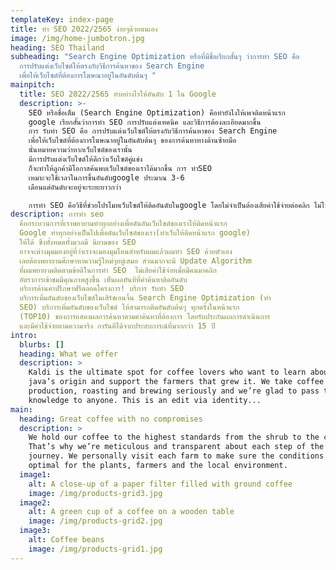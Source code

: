 ```yaml
---
templateKey: index-page
title: ทำ SEO 2022/2565 ง่ายๆด้วยตนเอง
image: /img/home-jumbotron.jpg
heading: SEO Thailand
subheading: "Search Engine Optimization หรือที่มีชื่อเรียกสั้นๆ ว่าการทำ SEO คือ
  การปรับแต่งเว็บไซต์ให้ตรงกับวิธีการค้นหาของ Search Engine
  เพื่อให้เว็บไซต์ที่ต้องการโฆษณาอยู่ในอันดับต้นๆ "
mainpitch:
  title: SEO 2022/2565 ทำอย่างไรให้อันดับ 1 ใน Google
  description: >-
    SEO หรือชื่อเต็ม (Search Engine Optimization) คือทํายังไงให้เพจติดหน้าแรก
    google เรียกสั้นว่าการทํา SEO การปรับแต่งเทคนิค และวิธีการต้องละเอียดมากขึ้น
    การ รับทำ SEO คือ การปรับแต่งเว็บไซต์ให้ตรงกับวิธีการค้นหาของ Search Engine
    เพื่อให้เว็บไซต์ที่ต้องการโฆษณาอยู่ในอันดับต้นๆ ของการค้นหาทางด้านซ้ายมือ
    นั่นหมายความว่าหากเว็บไซต์ของเรานั้น
    มีการปรับแต่งเว็บไซต์ให้ดีกว่าเว็บไซต์คู่แข่ง
    ก็จะทำให้ลูกค้ามีโอกาสค้นพบเว็บไซต์ของเราได้มากขึ้น การ ทำSEO
    เหมาะจะใช้เวลาในการขึ้นอันดับgoogle ประมาณ 3-6
    เดือนแต่อันดับจะอยู่จะระยะยาวกว่า 

    การทำ SEO คือวิธีที่ช่วยโปรโมทเว็บไซต์ให้ติดอันดับในgoogle โดยไม่จำเป็นต้องเสียค่าใช้จ่ายต่อคลิก ไม่ใช่การโฆษณา แต่การทำ SEO เป็นการปรับแต่งเว็บไซต์ของท่านมีอยู่แล้วให้ตรงตามหลักของเสิร์ชเอ็นจิ้นและมีเทคนิคในการทำSEO เพื่อช่วยให้เว็บไซต์ของท่านอยู่ในหน้าแรกของ google ซึ่งจะสามารถรักษาอันดับได้คงทนและถาวร
description: การทํา seo
  คือกระบวนการที่เราพยายามทำทุกอย่างเพื่อดันอันเว็บไซต์ของเราให้ติดหน้าแรก
  Google ทำทุกอย่างเป็นไปเพื่อดันเว็บไซต์ของเรา(ทําเว็บให้ติดหน้าแรก google)
  ให้ได้ ซึงทั้งหมดทั้งมวลมี นิยามของ SEO
  อาจจะต่างมุมมองอยู่ที่ว่าเราจะมองมุมไหนสำหรับผมแล้วผมทํา SEO ด้วยตัวเอง
  เลยต้องพยายามศึกษาหาความรู้ใหม่ๆอยู่เสมอ ส่วนมากจะมี Update Algorithm
  ที่ผมพยายามติดตามข้อดีในการทำ SEO  ไม่เสียค่าใช้จ่ายเมื่อมีคนมาคลิก
  อัตราการเข้าชมมีคุณภาพสูงขึ้น เห็นผลทันทีที่คำค้นหาติดอันดับ
  บริการด้านคำปรึกษาฟรีตลอดโครงการ! บริการ รับทำ SEO
  บริการเพิ่มอันดับของเว็บไซต์ในเสิร์ชเอนจิ้น Search Engine Optimization (ทำ
  SEO) บริการเพิ่มอันดับของเว็บไซต์ ให้สามารถติดอันดับต้นๆ ทุกครั้งในหน้าแรก
  (TOP10) ของการแสดงผลการค้นหาตามคำค้นหาที่ต้องการ โดยรับประกันผลการดำเนินการ
  และมีค่าใช้จ่ายตามความจริง การันตีได้จากประสบการณ์ที่มากกว่า 15 ปี
intro:
  blurbs: []
  heading: What we offer
  description: >
    Kaldi is the ultimate spot for coffee lovers who want to learn about their
    java’s origin and support the farmers that grew it. We take coffee
    production, roasting and brewing seriously and we’re glad to pass that
    knowledge to anyone. This is an edit via identity...
main:
  heading: Great coffee with no compromises
  description: >
    We hold our coffee to the highest standards from the shrub to the cup.
    That’s why we’re meticulous and transparent about each step of the coffee’s
    journey. We personally visit each farm to make sure the conditions are
    optimal for the plants, farmers and the local environment.
  image1:
    alt: A close-up of a paper filter filled with ground coffee
    image: /img/products-grid3.jpg
  image2:
    alt: A green cup of a coffee on a wooden table
    image: /img/products-grid2.jpg
  image3:
    alt: Coffee beans
    image: /img/products-grid1.jpg
---
```

